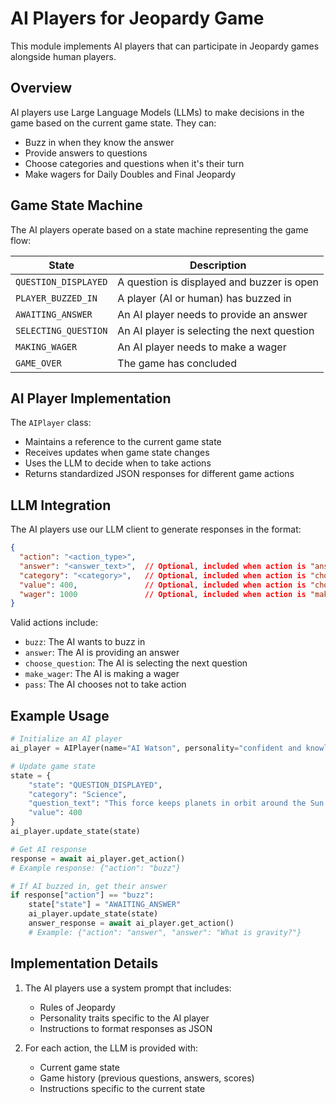 # AI Players for Jeopardy Game

This module implements AI players that can participate in Jeopardy games alongside human players.

## Overview

AI players use Large Language Models (LLMs) to make decisions in the game based on the current game state. They can:
- Buzz in when they know the answer
- Provide answers to questions
- Choose categories and questions when it's their turn
- Make wagers for Daily Doubles and Final Jeopardy

## Game State Machine

The AI players operate based on a state machine representing the game flow:

| State                | Description                                       |
|----------------------|---------------------------------------------------|
| `QUESTION_DISPLAYED` | A question is displayed and buzzer is open        |
| `PLAYER_BUZZED_IN`   | A player (AI or human) has buzzed in              |
| `AWAITING_ANSWER`    | An AI player needs to provide an answer           |
| `SELECTING_QUESTION` | An AI player is selecting the next question       |
| `MAKING_WAGER`       | An AI player needs to make a wager                |
| `GAME_OVER`          | The game has concluded                            |

## AI Player Implementation

The `AIPlayer` class:
- Maintains a reference to the current game state
- Receives updates when game state changes
- Uses the LLM to decide when to take actions
- Returns standardized JSON responses for different game actions

## LLM Integration

The AI players use our LLM client to generate responses in the format:

```json
{
  "action": "<action_type>",
  "answer": "<answer_text>",  // Optional, included when action is "answer"
  "category": "<category>",   // Optional, included when action is "choose_question"
  "value": 400,               // Optional, included when action is "choose_question"
  "wager": 1000               // Optional, included when action is "make_wager"
}
```

Valid actions include:
- `buzz`: The AI wants to buzz in
- `answer`: The AI is providing an answer
- `choose_question`: The AI is selecting the next question
- `make_wager`: The AI is making a wager
- `pass`: The AI chooses not to take action

## Example Usage

```python
# Initialize an AI player
ai_player = AIPlayer(name="AI Watson", personality="confident and knowledgeable")

# Update game state
state = {
    "state": "QUESTION_DISPLAYED",
    "category": "Science",
    "question_text": "This force keeps planets in orbit around the Sun.",
    "value": 400
}
ai_player.update_state(state)

# Get AI response
response = await ai_player.get_action()
# Example response: {"action": "buzz"}

# If AI buzzed in, get their answer
if response["action"] == "buzz":
    state["state"] = "AWAITING_ANSWER"
    ai_player.update_state(state)
    answer_response = await ai_player.get_action()
    # Example: {"action": "answer", "answer": "What is gravity?"}
```

## Implementation Details

1. The AI players use a system prompt that includes:
   - Rules of Jeopardy
   - Personality traits specific to the AI player
   - Instructions to format responses as JSON

2. For each action, the LLM is provided with:
   - Current game state
   - Game history (previous questions, answers, scores)
   - Instructions specific to the current state 